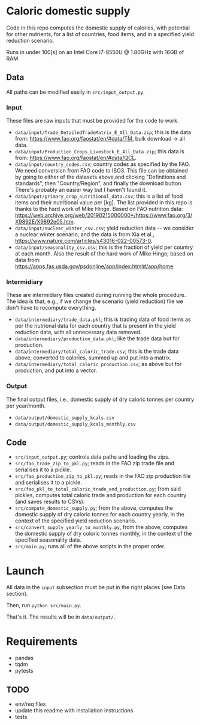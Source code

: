 # Caloric domestic supply
Code in this repo computes the domestic supply of calories, with potential for other nutrients, for a list of countries, food items, and in a specified yield reduction scenario.

Runs in under 100[s] on an Intel Core i7-8550U @ 1.80GHz with 16GB of RAM

## Data
All paths can be modified easily in ```src/input_output.py```.
### Input
These files are raw inputs that must be provided for the code to work.
- ```data/input/Trade_DetailedTradeMatrix_E_All_Data.zip```; this is the data from: https://www.fao.org/faostat/en/#data/TM, bulk download -> all data.
- ```data/input/Production_Crops_Livestock_E_All_Data.zip```; this data is from: https://www.fao.org/faostat/en/#data/QCL.
- ```data/input/country_codes.csv```; country codes as specified by the FAO. We need conversion from FAO code to ISO3. This file can be obtained by going to either of the datasets above,and clicking "Definitions and standards", then "Country/Region", and finally the download button. There's probably an easier way but I haven't found it.
- ```data/input/primary_crop_nutritional_data.csv```; this is a list of food items and their nutritional value per [kg]. The list provided in this repo is thanks to the hard work of Mike Hinge. Based on FAO nutrition data: https://web.archive.org/web/20190215000000*/https://www.fao.org/3/X9892E/X9892e05.htm.
- ```data/input/nuclear_winter_csv.csv```; yield reduction data -- we consider a nuclear winter scenario, and the data is from Xia et al., https://www.nature.com/articles/s43016-022-00573-0.
- ```data/input/seasonality_csv.csv```; this is the fraction of yield per country at each month. Also the result of the hard work of Mike Hinge; based on data from: https://apps.fas.usda.gov/psdonline/app/index.html#/app/home.

### Intermidiary
These are intermidiary files created during running the whole procedure. The idea is that, e.g., if we change the scenario (yield reduction) file we don't have to recompute everything.
- ```data/intermediary/trade_data.pkl```; this is trading data of food items as per the nutrional data for each country that is present in the yield reduction data, with all unnecessary data removed.
- ```data/intermediary/production_data.pkl```; like the trade data but for production.
- ```data/intermediary/total_caloric_trade.csv```; this is the trade data above, converted to calories, summed up and put into a matrix.
- ```data/intermediary/total_caloric_production.csv```; as above but for production, and put into a vector.

### Output
The final output files, i.e., domestic supply of dry caloric tonnes per country per year/month.
- ```data/output/domestic_supply_kcals.csv```
- ```data/output/domestic_supply_kcals_monthly.csv```

## Code
- ```src/input_output.py```; controls data paths and loading the zips.
- ```src/fao_trade_zip_to_pkl.py```; reads in the FAO zip trade file and serialises it to a pickle.
- ```src/fao_production_zip_to_pkl.py```; reads in the FAO zip production file and serialises it to a pickle.
- ```src/fao_pkl_to_total_caloric_trade_and_production.py```; from said pickles, computes total caloric trade and production for each country (and saves results to CSVs).
- ```src/compute_domestic_supply.py```; from the above, computes the domestic supply of dry caloric tonnes for each country yearly, in the context of the specified yield reduction scenario.
- ```src/convert_supply_yearly_to_monthly.py```, from the above, computes the domestic supply of dry coloric tonnes monthly, in the context of the specified seasonality data.
- ```src/main.py```; runs all of the above scripts in the proper order.

# Launch
All data in the ```input``` subsection must be put in the right places (see Data section).

Then, run ```python src/main.py```. 

That's it. The results will be in ```data/output/```.

# Requirements
- pandas
- tqdm
- pytests

## TODO
- env/req files
- update this readme with installation instructions
- tests